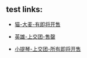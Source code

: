 ## test links: 
- [猫-大麦-有即将开售](https://detail.damai.cn/item.htm?clicktitle=%E4%B8%96%E7%95%8C%E5%8E%9F%E7%89%88%E7%BB%8F%E5%85%B8%E9%9F%B3%E4%B9%90%E5%89%A7%E3%80%8A%E7%8C%AB%E3%80%8BCATS%20%E3%80%902020%E4%B8%AD%E5%9B%BD%E2%80%9C%E7%8C%AB%E2%80%9D%E5%B9%B4%E9%9C%87%E6%92%BC%E5%9B%9E%E5%BD%92%E3%80%91&pos=3&acm=201808136-3.1003.2.7011193&id=606853576902&scm=1003.2.201808136-3.OTHER_1578427255376_7011193?spm=a2oeg.home.banner.ditem_2.591b23e1ajbeHb&clicktitle=)


- [英雄-上交团-售罄](https://www.shsymphony.com/item-index-id-7904.html)


- [小提琴-上交团-所有即将开售](https://www.shsymphony.com/item-index-id-7124.html)